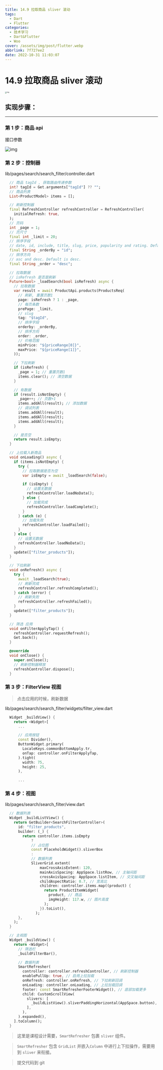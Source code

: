 ```yaml
---
title: 14.9 拉取商品 sliver 滚动
tags:
  - Dart
  - Flutter
categories:
  - 技术学习
  - Dart&Flutter
  - Woo
cover: /assets/img/post/flutter.webp
abbrlink: 7f727ee2
date: 2022-10-31 11:03:07
---
```


# 14.9 拉取商品 sliver 滚动

<img src="https://ducafecat.oss-cn-beijing.aliyuncs.com/podcast/image_rsNGQNdAEz.png" alt="img" style="zoom:33%;" />

## 实现步骤：

---

### 第 1 步：商品 api

接口参数

![img](https://ducafecat.oss-cn-beijing.aliyuncs.com/podcast/image_rI51m1kQ6W.png)

### 第 2 步：控制器

lib/pages/search/search_filter/controller.dart

```dart
  // 商品 tagId , 获取路由传递参数
  int? tagId = Get.arguments["tagId"] ?? "";
  // 商品列表
  List<ProductModel> items = [];
```

```dart
  // 刷新控制器
  final RefreshController refreshController = RefreshController(
    initialRefresh: true,
  );
  // 页码
  int _page = 1;
  // 页尺寸
  final int _limit = 20;
  // 排序字段
  // date, id, include, title, slug, price, popularity and rating. Default is date.
  final String _orderBy = "id";
  // 排序方向
  // asc and desc. Default is desc.
  final String _order = "desc";
```

```dart
  // 拉取数据
  // isRefresh 是否是刷新
  Future<bool> _loadSearch(bool isRefresh) async {
    // 拉取数据
    var result = await ProductApi.products(ProductsReq(
      // 刷新, 重置页数1
      page: isRefresh ? 1 : _page,
      // 每页条数
      prePage: _limit,
      // slug
      tag: "$tagId",
      // 排序字段
      orderby: _orderBy,
      // 排序方向
      order: _order,
      // 价格范围
      minPrice: "${priceRange[0]}",
      maxPrice: "${priceRange[1]}",
    ));

    // 下拉刷新
    if (isRefresh) {
      _page = 1; // 重置页数1
      items.clear(); // 清空数据
    }

    // 有数据
    if (result.isNotEmpty) {
      _page++; // 页数+1
      items.addAll(result); // 添加数据
      // 调试列表
      items.addAll(result);
      items.addAll(result);
      items.addAll(result);
    }

    // 是否空
    return result.isEmpty;
  }
```

```dart
  // 上拉载入新商品
  void onLoading() async {
    if (items.isNotEmpty) {
      try {
        // 拉取数据是否为空
        var isEmpty = await _loadSearch(false);

        if (isEmpty) {
          // 设置无数据
          refreshController.loadNoData();
        } else {
          // 加载完成
          refreshController.loadComplete();
        }
      } catch (e) {
        // 加载失败
        refreshController.loadFailed();
      }
    } else {
      // 设置无数据
      refreshController.loadNoData();
    }
    update(["filter_products"]);
  }
```

```dart
  // 下拉刷新
  void onRefresh() async {
    try {
      await _loadSearch(true);
      // 刷新完成
      refreshController.refreshCompleted();
    } catch (error) {
      // 刷新失败
      refreshController.refreshFailed();
    }
    update(["filter_products"]);
  }
```

```dart
  // 筛选 应用
  void onFilterApplyTap() {
    refreshController.requestRefresh();
    Get.back();
  }
```

```dart
  @override
  void onClose() {
    super.onClose();
    // 刷新控制器释放
    refreshController.dispose();
  }
```

### 第 3 步：FilterView 视图

> 点击应用的时候，刷新数据

lib/pages/search/search_filter/widgets/filter_view.dart

```dart
  Widget _buildView() {
    return <Widget>[
      ...

      // 应用按钮
      const Divider(),
      ButtonWidget.primary(
        LocaleKeys.commonBottomApply.tr,
        onTap: controller.onFilterApplyTap,
      ).tight(
        width: 75,
        height: 25,
      ),

      ...
```

### 第 4 步：视图

lib/pages/search/search_filter/view.dart

```dart
  // 数据列表
  Widget _buildListView() {
    return GetBuilder<SearchFilterController>(
      id: "filter_products",
      builder: (_) {
        return controller.items.isEmpty
            ?
            // 占位图
            const PlaceholdWidget().sliverBox
            :
            // 数据列表
            SliverGrid.extent(
                maxCrossAxisExtent: 120,
                mainAxisSpacing: AppSpace.listRow, // 主轴间距
                crossAxisSpacing: AppSpace.listItem, // 交叉轴间距
                childAspectRatio: 0.7, // 宽高比
                children: controller.items.map((product) {
                  return ProductItemWidget(
                    product, // 商品
                    imgHeight: 117.w, // 图片高度
                  );
                }).toList(),
              );
      },
    );
  }
```

```dart
  // 主视图
  Widget _buildView() {
    return <Widget>[
      // 筛选栏
      _buildFilterBar(),

      // 数据列表
      SmartRefresher(
        controller: controller.refreshController, // 刷新控制器
        enablePullUp: true, // 启用上拉加载
        onRefresh: controller.onRefresh, // 下拉刷新回调
        onLoading: controller.onLoading, // 上拉加载回调
        footer: const SmartRefresherFooterWidget(), // 底部加载更多
        child: CustomScrollView(
          slivers: [
            _buildListView().sliverPaddingHorizontal(AppSpace.button),
          ],
        ),
      ).expanded(),
    ].toColumn();
  }
```

> 这里是课程设计需要，`SmartRefresher` 包裹 `sliver` 组件。

> `SmartRefresher` 包含 `GridList` 并嵌入`Column` 中进行上下拉操作，需要用到 `sliver` 来衔接。

> 提交代码到 git
